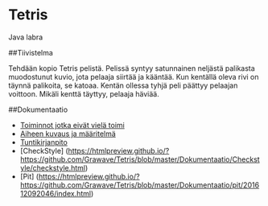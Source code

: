# Tetris
Java labra

##Tiivistelma

Tehdään kopio Tetris pelistä. Pelissä syntyy satunnainen neljästä palikasta muodostunut kuvio, jota pelaaja siirtää ja kääntää. Kun kentällä oleva rivi on täynnä palikoita, se katoaa. Kentän ollessa tyhjä peli päättyy pelaajan voittoon. Mikäli kenttä täyttyy, pelaaja häviää.

##Dokumentaatio
-	[Toiminnot jotka eivät vielä toimi](Dokumentaatio/tyonalla.md)
-	[Aiheen kuvaus ja määritelmä](Dokumentaatio/aihemaarittely.md)
-	[Tuntikirjanpito](Dokumentaatio/tuntikirjanpito.md)
-	[CheckStyle] (https://htmlpreview.github.io/?https://github.com/Grawave/Tetris/blob/master/Dokumentaatio/Checkstyle/checkstyle.html)
-	[Pit] (https://htmlpreview.github.io/?https://github.com/Grawave/Tetris/blob/master/Dokumentaatio/pit/201612092046/index.html)
